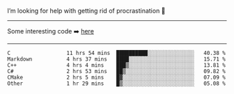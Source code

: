 I’m looking for help with getting rid of procrastination 🤔

-----

Some interesting code :arrow_right: [here](https://github.com/zhen8838/playground)

-----

<!--START_SECTION:waka-->

```text
C                  11 hrs 54 mins  ██████████░░░░░░░░░░░░░░░   40.38 %
Markdown           4 hrs 37 mins   ████░░░░░░░░░░░░░░░░░░░░░   15.71 %
C++                4 hrs 4 mins    ███▒░░░░░░░░░░░░░░░░░░░░░   13.81 %
C#                 2 hrs 53 mins   ██▒░░░░░░░░░░░░░░░░░░░░░░   09.82 %
CMake              2 hrs 5 mins    █▓░░░░░░░░░░░░░░░░░░░░░░░   07.09 %
Other              1 hr 29 mins    █▒░░░░░░░░░░░░░░░░░░░░░░░   05.08 %
```

<!--END_SECTION:waka-->

<!--
**zhen8838/zhen8838** is a ✨ _special_ ✨ repository because its `README.md` (this file) appears on your GitHub profile.

Here are some ideas to get you started:

- 🔭 I’m currently working on ...
- 🌱 I’m currently learning ...
- 👯 I’m looking to collaborate on ...
 ...
- 💬 Ask me about ...
- 📫 How to reach me: ...
- 😄 Pronouns: ...
- ⚡ Fun fact: ...
-->
